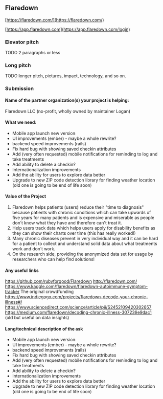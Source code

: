 ## Flaredown

[https://flaredown.com/](https://flaredown.com/)

[https://app.flaredown.com](https://app.flaredown.com/login)

### Elevator pitch

TODO 2 paragraphs or less


### Long pitch

TODO longer pitch, pictures, impact, technology, and so on.


### Submission 

#### Name of the partner organization(s) your project is helping: 
Flaredown LLC (no-profit, wholly owned by maintainer Logan)

#### What we need:
- Mobile app launch new version
- UI improvements (ember) - maybe a whole rewrite?
- backend speed improvements (rails)
- Fix hard bug with showing saved checkin attributes
- Add (very often requested) mobile notifications for reminding to log and take treatments
- Add ability to delete a checkin? 
- Internationalization improvements
- Add the ability for users to explore data better
- Upgrade to new ZIP code detection library for finding weather location (old one is going to be end of life soon)

#### Value of the Project

1. Flaredown helps patients (users) reduce their "time to diagnosis" because patients with chronic conditions which can take upwards of five years for many patients and is expensive and miserable as people don't know what they have and therefore can't treat it. 
2. Help users track data which helps users apply for disability benefits as they can show their charts over time (this has really worked!)
3. Many chronic diseases prevent in very individual way and it can be hard for a patient to collect and understand solid  data about what treatments work and don't work.
4. On the research side, providing the anonymized data set for usage by researchers who can help find solutions!

#### Any useful links

https://github.com/rubyforgood/Flaredown
http://flaredown.com/
https://www.kaggle.com/flaredown/flaredown-autoimmune-symptom-tracker
The original crowdfunding https://www.indiegogo.com/projects/flaredown-decode-your-chronic-illness#/
https://www.sciencedirect.com/science/article/pii/S2452109420302657
https://medium.com/flaredown/decoding-chronic-illness-307239e9dac1 (old but useful on data insights)

#### Long/technical description of the ask

- Mobile app launch new version
- UI improvements (ember) - maybe a whole rewrite?
- backend speed improvements (rails)
- Fix hard bug with showing saved checkin attributes
- Add (very often requested) mobile notifications for reminding to log and take treatments
- Add ability to delete a checkin? 
- Internationalization improvements
- Add the ability for users to explore data better
- Upgrade to new ZIP code detection library for finding weather location (old one is going to be end of life soon)

